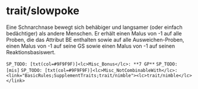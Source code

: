 # trait/slowpoke

Eine Schnarchnase bewegt sich behäbiger und langsamer (oder einfach bedächtiger) als andere Menschen. Er erhält einen Malus von -1 auf alle Proben, die das Attribut BE enthalten sowie auf alle Ausweichen-Proben, einen Malus von -1 auf seine GS sowie einen Malus von -1 auf seinen Reaktionsbasiswert.

`SP_TODO: [txt(col=#9F9F9F)]<lc>Misc_Bonus</lc>: **7 GP**`
`SP_TODO: [mis]`
`SP_TODO: [txt(col=#9F9F9F)]<lc>Misc_NotCombinableWith</lc>: <link="BasicRules;SupplementTraits;trait/nimble"><lc>trait/nimble</lc></link>`